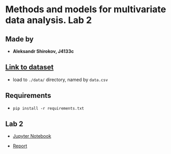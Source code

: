 # Methods and models for multivariate data analysis. Lab 2

## Made by

- **Aleksandr Shirokov, J4133c**

## [Link to dataset](https://www.kaggle.com/devbcdestiller/bitcoin-usdt-price-trend-indicators)

- load to `./data/` directory, named by `data.csv`

## Requirements

- `pip install -r requirements.txt`

## Lab 2

- [Jupyter Notebook](https://github.com/aptmess/MMA/blob/master/mma_lab_2_shirokov.ipynb)

- [Report](https://github.com/aptmess/MMA/tree/master/docs)
